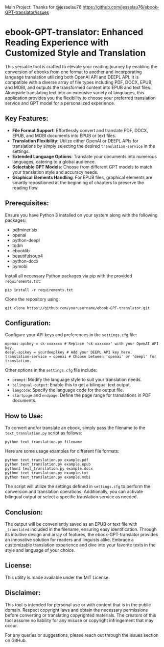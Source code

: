 Main Project:
Thanks for @jesselau76
https://github.com/jesselau76/ebook-GPT-translator/issues

# ebook-GPT-translator: Enhanced Reading Experience with Customized Style and Translation

This versatile tool is crafted to elevate your reading journey by enabling the conversion of ebooks from one format to another and incorporating language translation utilizing both OpenAI API and DEEPL API. It is compatible with a diverse array of file types including PDF, DOCX, EPUB, and MOBI, and outputs the transformed content into EPUB and text files. Alongside translating text into an extensive variety of languages, this application provides you the flexibility to choose your preferred translation service and GPT model for a personalized experience.

## Key Features:

- **File Format Support**: Effortlessly convert and translate PDF, DOCX, EPUB, and MOBI documents into EPUB or text files.
- **Translation Flexibility**: Utilize either OpenAI or DEEPL APIs for translations by simply selecting the desired `translation-service` in the settings.
- **Extended Language Options**: Translate your documents into numerous languages, catering to a global audience.
- **Selectable GPT Models**: Choose from different GPT models to match your translation style and accuracy needs.
- **Graphical Elements Handling**: For EPUB files, graphical elements are smartly repositioned at the beginning of chapters to preserve the reading flow.

## Prerequisites:

Ensure you have Python 3 installed on your system along with the following packages:

- pdfminer.six
- openai
- python-deepl
- tqdm
- ebooklib
- beautifulsoup4
- python-docx
- pymobi

Install all necessary Python packages via pip with the provided `requirements.txt`:

```
pip install -r requirements.txt
```

Clone the repository using:

```
git clone https://github.com/yourusername/ebook-GPT-translator.git
```



## Configuration:


Configure your API keys and preferences in the `settings.cfg` file:

```
openai-apikey = sk-xxxxxxx # Replace 'sk-xxxxxxx' with your OpenAI API key.
deepl-apikey = yourdeeplkey # Add your DEEPL API key here.
translation-service = openai # Choose between 'openai' or 'deepl' for translation.
```
Other options in the `settings.cfg` file include:

- `prompt`: Modify the language style to suit your translation needs.
- `bilingual-output`: Enable this to get a bilingual text output.
- `langcode`: Specify the language code for the output file.
- `startpage` and `endpage`: Define the page range for translations in PDF documents.

## How to Use:

To convert and/or translate an ebook, simply pass the filename to the `text_translation.py` script as follows:

```
python text_translation.py filename
```

Here are some usage examples for different file formats:

```
python text_translation.py example.pdf
python text_translation.py example.epub
python3 text_translation.py example.docx
python text_translation.py example.txt
python text_translation.py example.mobi
```

The script will utilize the settings defined in `settings.cfg` to perform the conversion and translation operations. Additionally, you can activate bilingual output or select a specific translation service as needed.

## Conclusion:

The output will be conveniently saved as an EPUB or text file with `_translated` included in the filename, ensuring easy identification. Through its intuitive design and array of features, the ebook-GPT-translator provides an innovative solution for readers and linguists alike. Embrace a customizable translation experience and dive into your favorite texts in the style and language of your choice.

## License:

This utility is made available under the MIT License.

## Disclaimer:

This tool is intended for personal use or with content that is in the public domain. Respect copyright laws and obtain the necessary permissions before converting or translating copyrighted materials. The creators of this tool assume no liability for any misuse or copyright infringement that may occur.

For any queries or suggestions, please reach out through the issues section on GitHub.
